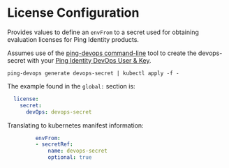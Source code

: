 # License Configuration

Provides values to define an `envFrom` to a secret used for obtaining evaluation
licenses for Ping Identity products.

Assumes use of the [ping-devops command-line](https://pingidentity-devops.gitbook.io/devops/devopsutils/pingdevopsutil#installation) tool to create the devops-secret with your
[Ping Identity DevOps User & Key](https://pingidentity-devops.gitbook.io/devops/getstarted/devopsregistration).

```shell
ping-devops generate devops-secret | kubectl apply -f -
```

The example found in the `global:` section is:

```yaml
  license:
    secret:
      devOps: devops-secret
```

Translating to kubernetes manifest information:

```yaml
         envFrom:
         - secretRef:
             name: devops-secret
             optional: true
```
